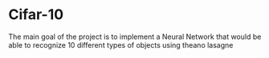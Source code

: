 # Cifar-10
The main goal of the project is to implement a Neural Network that would be able to recognize 10 different types of objects using theano lasagne
